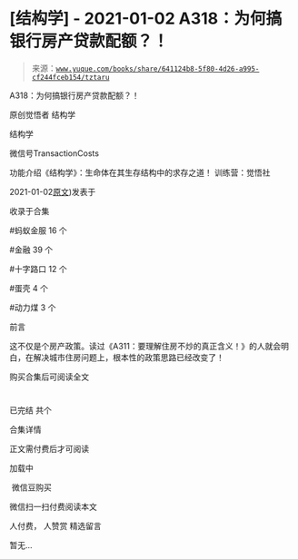 # [结构学] - 2021-01-02 A318：为何搞银行房产贷款配额？！

> 来源：[`www.yuque.com/books/share/641124b8-5f80-4d26-a995-cf244fceb154/tztaru`](https://www.yuque.com/books/share/641124b8-5f80-4d26-a995-cf244fceb154/tztaru)



A318：为何搞银行房产贷款配额？！ 

原创觉悟者 结构学 

结构学 

微信号TransactionCosts 

功能介绍《结构学》：生命体在其生存结构中的求存之道！ 训练营：觉悟社 

2021-01-02[原文](https://mp.weixin.qq.com/s?__biz=MzIzMDYwOTM0Mg==&mid=2247485031&idx=1&sn=c4af23061445755fdb12f1196c108b1d&chksm=e8b19eb6dfc617a015821fd94ff2d8f51a2cb8fb456ddd907206b615bf3240c1597d3618609c#rd))发表于 

收录于合集 

#蚂蚁金服 16 个 

#金融 39 个 

#十字路口 12 个 

#蛋壳 4 个 

#动力煤 3 个 

前言 

这不仅是个房产政策。读过《A311：要理解住房不炒的真正含义！》的人就会明白，在解决城市住房问题上，根本性的政策思路已经改变了！ 

购买合集后可阅读全文 

# 

已完结 共个 

合集详情 

正文需付费后才可阅读 

加载中 

 微信豆购买 

微信扫一扫付费阅读本文 

人付费， 人赞赏 <ne-h3 id="JiHWl" data-lake-id="JiHWl"><ne-heading-ext><ne-heading-anchor></ne-heading-anchor><ne-heading-fold></ne-heading-fold></ne-heading-ext><ne-heading-content>精选留言</ne-heading-content></ne-h3> 

暂无...